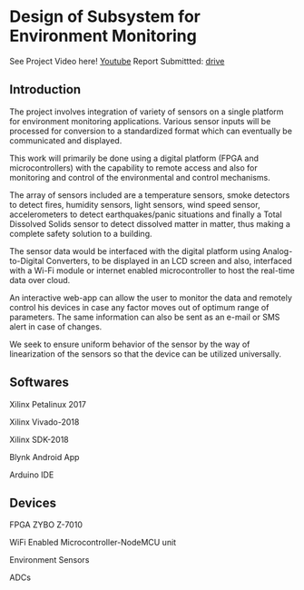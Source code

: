 # Design of Subsystem for Environment Monitoring
See Project Video here! [Youtube](https://www.youtube.com/watch?v=wWGfXN3OqWY)
Report Submittted: [drive](https://drive.google.com/file/d/15uTB9CuWf4fP6EXomEqyQquiAj_kL22W/view?usp=sharing)
## Introduction
The project involves integration of variety of sensors on a single platform for environment monitoring applications. Various sensor inputs will be processed for conversion to a standardized format which can eventually be communicated and displayed.

This work will primarily be done using a digital platform (FPGA and microcontrollers) with the capability to remote access and also for monitoring and control of the environmental and control mechanisms.

The array of sensors included are a temperature sensors, smoke detectors to detect fires, humidity sensors, light sensors, wind speed sensor, accelerometers to detect earthquakes/panic situations and finally a Total Dissolved Solids sensor to detect dissolved matter in matter, thus making a complete safety solution to a building.

The sensor data would be interfaced with the digital platform using Analog-to-Digital Converters, to be displayed in an LCD screen and also, interfaced with a Wi-Fi module or internet enabled microcontroller to host the real-time data over cloud. 

An interactive web-app can allow the user to monitor the data and remotely control his devices in case any factor moves out of optimum range of parameters. The same information can also be sent as an e-mail or SMS alert in case of changes.

We seek to ensure uniform behavior of the sensor by the way of linearization of the sensors so that the device can be utilized universally.
## Softwares
Xilinx Petalinux 2017

Xilinx Vivado-2018

Xilinx SDK-2018

Blynk Android App

Arduino IDE
## Devices 
FPGA ZYBO Z-7010

WiFi Enabled Microcontroller-NodeMCU unit

Environment Sensors

ADCs
